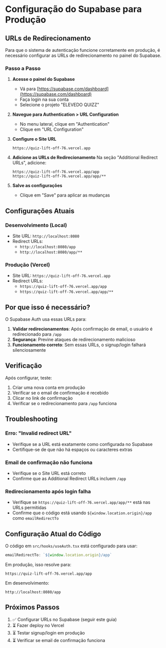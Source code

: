 # Configuração do Supabase para Produção

## URLs de Redirecionamento

Para que o sistema de autenticação funcione corretamente em produção, é necessário configurar as URLs de redirecionamento no painel do Supabase.

### Passo a Passo

1. **Acesse o painel do Supabase**
   - Vá para [https://supabase.com/dashboard](https://supabase.com/dashboard)
   - Faça login na sua conta
   - Selecione o projeto "ELEVEDO QUIZZ"

2. **Navegue para Authentication > URL Configuration**
   - No menu lateral, clique em "Authentication"
   - Clique em "URL Configuration"

3. **Configure o Site URL**
   ```
   https://quiz-lift-off-76.vercel.app
   ```
   
4. **Adicione as URLs de Redirecionamento**
   Na seção "Additional Redirect URLs", adicione:
   ```
   https://quiz-lift-off-76.vercel.app/app
   https://quiz-lift-off-76.vercel.app/app/**
   ```

5. **Salve as configurações**
   - Clique em "Save" para aplicar as mudanças

## Configurações Atuais

### Desenvolvimento (Local)
- Site URL: `http://localhost:8080`
- Redirect URLs: 
  - `http://localhost:8080/app`
  - `http://localhost:8080/app/**`

### Produção (Vercel)
- Site URL: `https://quiz-lift-off-76.vercel.app`
- Redirect URLs:
  - `https://quiz-lift-off-76.vercel.app/app`
  - `https://quiz-lift-off-76.vercel.app/app/**`

## Por que isso é necessário?

O Supabase Auth usa essas URLs para:
1. **Validar redirecionamentos**: Após confirmação de email, o usuário é redirecionado para `/app`
2. **Segurança**: Previne ataques de redirecionamento malicioso
3. **Funcionamento correto**: Sem essas URLs, o signup/login falhará silenciosamente

## Verificação

Após configurar, teste:
1. Criar uma nova conta em produção
2. Verificar se o email de confirmação é recebido
3. Clicar no link de confirmação
4. Verificar se o redirecionamento para `/app` funciona

## Troubleshooting

### Erro: "Invalid redirect URL"
- Verifique se a URL está exatamente como configurada no Supabase
- Certifique-se de que não há espaços ou caracteres extras

### Email de confirmação não funciona
- Verifique se o Site URL está correto
- Confirme que as Additional Redirect URLs incluem `/app`

### Redirecionamento após login falha
- Verifique se `https://quiz-lift-off-76.vercel.app/app/**` está nas URLs permitidas
- Confirme que o código está usando `${window.location.origin}/app` como `emailRedirectTo`

## Configuração Atual do Código

O código em `src/hooks/useAuth.tsx` está configurado para usar:
```typescript
emailRedirectTo: `${window.location.origin}/app`
```

Em produção, isso resolve para:
```
https://quiz-lift-off-76.vercel.app/app
```

Em desenvolvimento:
```
http://localhost:8080/app
```

## Próximos Passos

1. ✅ Configurar URLs no Supabase (seguir este guia)
2. ⏳ Fazer deploy no Vercel
3. ⏳ Testar signup/login em produção
4. ⏳ Verificar se email de confirmação funciona